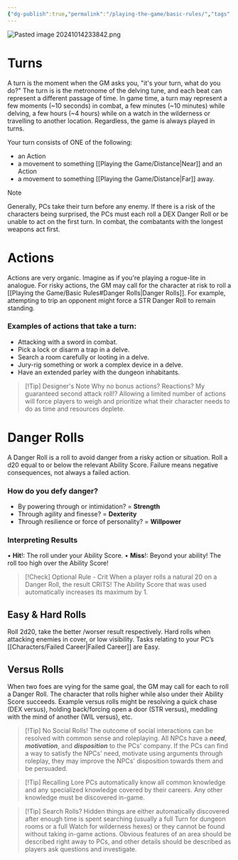 ```yaml
---
{"dg-publish":true,"permalink":"/playing-the-game/basic-rules/","tags":["Rules"],"created":"2025-01-02T11:24:07.795-05:00","updated":"2025-03-15T04:18:29.603-04:00"}
---
```


![Pasted image 20241014233842.png](/img/user/zRSC/images/Pasted%20image%2020241014233842.png)
# Turns
A turn is the moment when the GM asks you, "it's your turn, what do you do?" The turn is is the metronome of the delving tune, and each beat can represent a different passage of time. In game time, a turn may represent a few moments (~10 seconds) in combat, a few minutes (~10 minutes)  while delving, a few hours (~4 hours) while on a watch in the wilderness or travelling to another location. Regardless, the game is always played in turns. 

Your turn consists of ONE of the following:
- an Action
- a movement to something [[Playing the Game/Distance\|Near]] and an Action
- a movement to something [[Playing the Game/Distance\|Far]] away. 
>[!Note] 
>Generally, PCs take their turn before any enemy. If there is a risk of the characters being surprised, the PCs must each roll a DEX Danger Roll or be unable to act on the first turn. In combat, the combatants with the longest weapons act first.
# Actions
Actions are very organic. Imagine as if you're playing a rogue-lite in analogue. For risky actions, the GM may call for the character at risk to roll a [[Playing the Game/Basic Rules#Danger Rolls\|Danger Rolls]]. For example, attempting to trip an opponent might force a STR Danger Roll to remain standing.
### Examples of actions that take a turn:
- Attacking with a sword in combat.
- Pick a lock or disarm a trap in a delve.
- Search a room carefully or looting in a delve.
- Jury-rig something or work a complex device in a delve.
- Have an extended parley with the dungeon inhabitants.
>[!Tip] Designer's Note 
>Why no bonus actions? Reactions? My guaranteed second attack roll!? 
>Allowing a limited number of actions will force players to weigh and prioritize what their character needs to do as time and resources deplete.
# Danger Rolls
A Danger Roll is a roll to avoid danger from a risky action or situation. Roll a d20 equal to or below the relevant Ability Score. Failure means negative consequences, not always a failed action. 
### How do you defy danger? 
- By powering through or intimidation? = **Strength**
- Through agility and finesse? = **Dexterity**
- Through resilience or force of personality? = **Willpower**
### Interpreting Results
• **Hit**!: The roll under your Ability Score.
• **Miss**!: Beyond your ability! The roll too high over the Ability Score! 
>[!Check] Optional Rule - Crit
>When a player rolls a natural 20 on a Danger Roll, the result CRITS! The Ability Score that was used automatically increases its maximum by 1.
## Easy & Hard Rolls
Roll 2d20, take the better /worser result respectively. Hard rolls when attacking enemies
in cover, or low visibility. Tasks relating to your PC’s [[Characters/Failed Career\|Failed Career]] are Easy.
## Versus Rolls
When two foes are vying for the same goal, the GM may call for each to roll a Danger Roll. The character that rolls higher while also under their Ability Score succeeds. Example versus rolls might be resolving a quick chase (DEX versus), holding back/forcing open a door (STR versus), meddling with the mind of another (WIL versus), etc.

>[!Tip] No Social Rolls! 
>The outcome of social interactions can be resolved with common sense and roleplaying. All NPCs have a ***need***, ***motivation***, and ***disposition*** to the PCs' company. If the PCs can find a way to satisfy the NPCs' need, motivate using arguments through roleplay, they may improve the NPCs' disposition towards them and be persuaded.

>[!Tip] Recalling Lore
>PCs automatically know all common knowledge and any specialized knowledge covered by their careers. Any other knowledge must be discovered in-game.

>[!Tip] Search Rolls?
>Hidden things are either automatically discovered after enough time is spent searching (usually a full Turn for dungeon rooms or a full Watch for wilderness hexes) or they cannot be found without taking in-game actions. Obvious features of an area should be described right away to PCs, and other details should be described as players ask questions and investigate.
